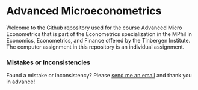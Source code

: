 # Advanced Microeconometrics
Welcome to the Github repository used for the course Advanced Micro Econometrics that is part of the Econometrics specialization in the MPhil in Economics, Econometrics, and Finance offered by the Tinbergen Institute. The computer assignment in this repository is an individual assignment.

### Mistakes or Inconsistencies
Found a mistake or inconsistency? Please [send me an email](mailto:m.de.jong@tinbergen.nl) and thank you in advance!
